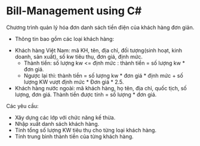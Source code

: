 # Bill-Management using C#
Chương trình quản lý hóa đơn danh sách tiền điện của khách hàng đơn giản.
 - Thông tin bao gồm các loại khách hàng:
  + Khách hàng Việt Nam: mã KH, tên, địa chỉ, đối tượng(sinh hoạt, kinh doanh, sản xuất), số kw tiêu thụ, đơn giá, định mức.
      + Thành tiền: số lượng kw <= định mức : thành tiền = số lượng kw * đơn giá.
      + Ngược lại thì: thành tiền = số lượng kw * đơn giá * định mức + số lượng KW vượt định mức * Đơn giá * 2.5.
  + Khách hàng nước ngoài: mã khách hàng, họ tên, địa chỉ, quốc tịch, số lượng, đơn giá. Thành tiền được tính = số lượng * đơn giá.

Các yêu cầu:
  - Xây dựng các lớp với chức năng kế thừa.
  - Nhập xuất danh sách khách hàng.
  - Tính tổng số lượng KW tiêu thụ cho từng loại khách hàng.
  - Tính trung bình thành tiền của từng khách hàng.


